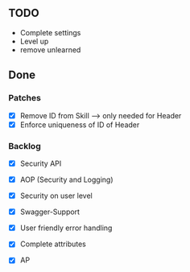 ## TODO
- Complete settings 
- Level up
- remove unlearned

## Done
### Patches 
- [x] Remove ID from Skill --> only needed for Header
- [x] Enforce uniqueness of ID of Header

### Backlog
- [x] Security API
- [x] AOP (Security and Logging)
- [x] Security on user level
- [x] Swagger-Support
- [x] User friendly error handling
- [x] Complete attributes
- [x] AP


